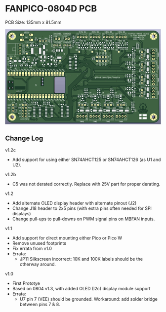 # FANPICO-0804D PCB

PCB Size: 135mm x 81.5mm

![PCB Render](board.png)

## Change Log

v1.2c
- Add support for using either SN74AHCT125 or SN74AHCT126 (as U1 and U2).

v1.2b
- C5 was not derated correctly. Replace with 25V part for proper derating.

v1.2
- Add alternate OLED display header with alternate pinout (J2)
- Change J18 header to 2x5 pins (with extra pins often needed for SPI displays)
- Change pull-ups to pull-downs on PWM signal pins on MBFAN inputs.

v1.1
- Add support for direct mounting either Pico or Pico W
- Remove unused footprints
- Fix errata from v1.0
- Errata:
  - JP11 Silkscreen incorrect: 10K and 100K labels should be the otherway around.

v1.0 
- First Prototye
- Based on 0804 v1.3, with added OLED (I2c) display module support
- Errata:
  - U7 pin 7 (VEE) should be grounded.
    Workaround: add solder bridge between pins 7 & 8.
